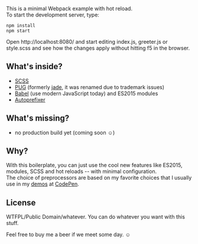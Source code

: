 This is a minimal Webpack example with hot reload.  
To start the development server, type:

    npm install
    npm start

Open http://localhost:8080/ and start editing index.js, greeter.js or style.scss and see how the changes apply without hitting f5 in the browser.

## What's inside?

 - [SCSS](http://sass-lang.com)
 - [PUG](https://www.npmjs.com/package/pug) (formerly [jade](http://jade-lang.com), it was renamed due to trademark issues)
 - [Babel](http://babeljs.io) (use modern JavaScript today) and ES2015 modules
 - [Autoprefixer](https://www.npmjs.com/package/autoprefixer)

## What's missing?

 - no production build yet (coming soon ☺)

## Why?

With this boilerplate, you can just use the cool new features like ES2015, modules, SCSS and hot reloads -- with minimal configuration.   
The choice of preprocessors are based on my favorite choices that I usually use in my [demos](https://codepen.io/terabaud) at [CodePen](https://codepen.io/).

## License

WTFPL/Public Domain/whatever. You can do whatever you want with this stuff. 

Feel free to buy me a beer if we meet some day. ☺